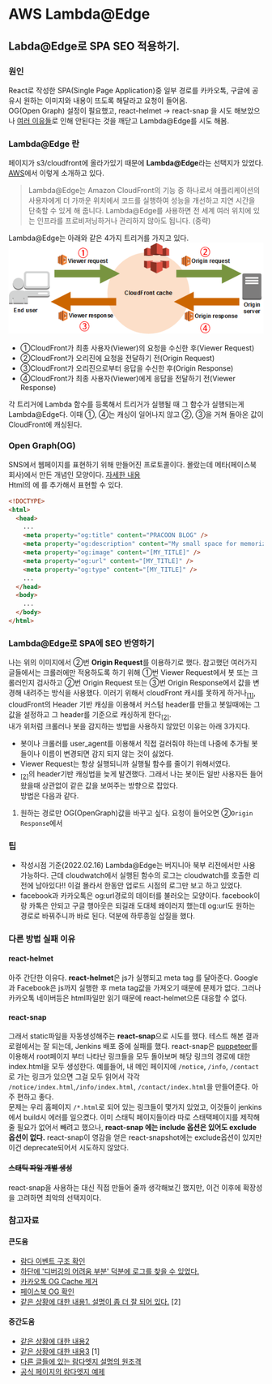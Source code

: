 # AWS Lambda@Edge

## Labda@Edge로 SPA SEO 적용하기.
### 원인
React로 작성한 SPA(Single Page Application)중 일부 경로를 카카오톡, 구글에 공유시 원하는 이미지와 내용이 뜨도록 해달라고 요청이 들어옴.  
OG(Open Graph) 설정이 필요했고, react-helmet -> react-snap 을 시도 해보았으나 [여러 이유들](#reasons)로 인해 안된다는 것을 깨닫고 Lambda@Edge를 시도 해봄.

### Lambda@Edge 란
페이지가 s3/cloudfront에 올라가있기 때문에 **Lambda@Edge**라는 선택지가 있었다. [AWS](https://aws.amazon.com/ko/lambda/edge/)에서 이렇게 소개하고 있다.
>Lambda@Edge는 Amazon CloudFront의 기능 중 하나로서 애플리케이션의 사용자에게 더 가까운 위치에서 코드를 실행하여 성능을 개선하고 지연 시간을 단축할 수 있게 해 줍니다. Lambda@Edge를 사용하면 전 세계 여러 위치에 있는 인프라를 프로비저닝하거나 관리하지 않아도 됩니다. (중략)

Lambda@Edge는 아래와 같은 4가지 트리거를 가지고 있다.
![CloudFront 이벤트 트리거](./cloudfront-events-that-trigger-lambda-functions.png)

- ①CloudFront가 최종 사용자(Viewer)의 요청을 수신한 후(Viewer Request)
- ②CloudFront가 오리진에 요청을 전달하기 전(Origin Request)
- ③CloudFront가 오리진으로부터 응답을 수신한 후(Origin Response)
- ④CloudFront가 최종 사용자(Viewer)에게 응답을 전달하기 전(Viewer Response)

각 트리거에 Lambda 함수를 등록해서 트리거가 실행될 때 그 함수가 실행되는게 Lambda@Edge다. 
이때 ①, ④는 캐싱이 일어나지 않고 ②, ③을 거쳐 돌아온 값이 CloudFront에 캐싱된다.

### Open Graph(OG)
SNS에서 웹페이지를 표현하기 위해 만들어진 프로토콜이다. 몰랐는데 메타(페이스북 회사)에서 만든 개념인 모양이다. [자세한 내용](https://ogp.me/)  
Html의 <head>에 <meta>를 추가해서 표현할 수 있다.
```html
<!DOCTYPE>
<html>
  <head>
    ...
    <meta property="og:title" content="PRACOON BLOG" />
    <meta property="og:description" content="My small space for memorizing anything" />
    <meta property="og:image" content="[MY_TITLE]" />
    <meta property="og:url" content="[MY_TITLE]" />
    <meta property="og:type" content="[MY_TITLE]" />
    ...
  </head>
  <body>
    ...
  </body>
</html>
```


### Lambda@Edge로 SPA에 SEO 반영하기
나는 위의 이미지에서 ②번 **Origin Request**를 이용하기로 했다. 참고했던 여러가지 글들에서는 크롤러에만 적용하도록 하기 위해 ①번 Viewer Request에서 봇 또는 크롤러인지 검사하고 ②번 Origin Request 또는 ③번 Origin Response에서 값을 변경해 내려주는 방식을 사용했다. 이러기 위해서 cloudFront 캐시를 못하게 하거나<sub>[[1]](#case1)</sub>, cloudFront의 Header 기반 캐싱을 이용해서 커스텀 header를 만들고 봇일때에는 그 값을 설정하고 그 header를 기준으로 캐싱하게 한다<sub>[[2]](#case2)</sub>.  
내가 위처럼 크롤러나 봇을 감지하는 방법을 사용하지 않았던 이유는 아래 3가지다.
- 봇이나 크롤러를 user_agent를 이용해서 직접 걸러줘야 하는데 나중에 추가될 봇들이나 이름이 변경되면 감지 되지 않는 것이 싫었다.  
- Viewer Request는 항상 실행되니까 실행될 함수를 줄이기 위해서였다.
- <sub>[[2]](#case2)</sub>의 header기반 캐싱법을 늦게 발견했다.
그래서 나는 봇이든 일반 사용자든 들어왔을때 상관없이 같은 값을 보여주는 방향으로 잡았다.  
방법은 다음과 같다.
1. 원하는 경로만 OG(OpenGraph)값을 바꾸고 싶다. 요청이 들어오면 ②`Origin Response`에서 

### 팁
- 작성시점 기준(2022.02.16) Lambda@Edge는 버지니아 북부 리전에서만 사용 가능하다. 근데 cloudwatch에서 실행된 함수의 로그는 cloudwatch를 호출한 리전에 남아있다!! 이걸 몰라서 한동안 업로드 시점의 로그만 보고 하고 있었다.
- facebook과 카카오톡은 og:url경로의 데이터를 불러오는 모양이다. facebook이랑 카톡은 안되고 구글 행아웃은 되길래 도대체 왜이러지 했는데 og:url도 원하는 경로로 바꿔주니까 바로 된다. 덕분에 하루종일 삽질을 했다.


### <a id="reasons" >다른 방법 실패 이유</a>
#### react-helmet
아주 간단한 이유다. **react-helmet**은 js가 실행되고 meta tag 를 달아준다. Google과 Facebook은 js까지 실행한 후 meta tag값을 가져오기 때문에 문제가 없다.
그러나 카카오톡 네이버등은 html파일만 읽기 때문에 react-helmet으론 대응할 수 없다.  
#### react-snap
그래서 static파일을 자동생성해주는 **react-snap**으로 시도를 했다. 테스트 해본 결과 로컬에서는 잘 되는데, Jenkins 배포 중에 실패를 했다. react-snap은 [puppeteer](https://github.com/puppeteer/puppeteer)를 이용해서 root페이지 부터 나타난 링크들을 모두 돌아보며 해당 링크의 경로에 대한 index.html을 모두 생성한다. 예를들어, 내 메인 페이지에 `/notice`, `/info`, `/contact` 로 가는 링크가 있으면 그걸 모두 읽어서 각각 `/notice/index.html`,`/info/index.html`, `/contact/index.html`을 만들어준다. 아주 편하고 좋다.  
문제는 우리 홈페이지 `/*.html`로 되어 있는 링크들이 몇가지 있었고, 이것들이 jenkins에서 build시 에러를 일으켰다. 이미 스태틱 페이지들이라 따로 스태택페이지를 제작해줄 필요가 없어서 빼려고 했으나, **react-snap 에는 include 옵션은 있어도 exclude 옵션이 없다.** react-snap이 영감을 얻은 react-snapshot에는 exclude옵션이 있지만 이건 deprecate되어서 시도하지 않았다.
#### ~~스태틱 파일 개별 생성~~
react-snap을 사용하는 대신 직접 만들어 줄까 생각해보긴 했지만, 이건 이후에 확장성을 고려하면 최악의 선택지이다.



### 참고자료
#### 큰도움
- [람다 이벤트 구조 확인](https://docs.aws.amazon.com/ko_kr/AmazonCloudFront/latest/DeveloperGuide/lambda-event-structure.html)
- [하단에 '디버깅의 어려움 부분' 덕분에 로그를 찾을 수 있었다.](https://blog.roto.codes/odc-tech-stack-aws-lambda-edge/)
- [카카오톡 OG Cache 제거](https://developers.kakao.com/tool/clear/og)
- [페이스북 OG 확인](https://developers.facebook.com/tools/debug) 
- [같은 상황에 대한 내용1. 설명이 좀 더 잘 되어 있다.](https://velog.io/@alvin/AWS-LambdaEdge%EB%A1%9C-CSR-%ED%99%98%EA%B2%BD%EC%97%90%EC%84%9C-SEO-%EC%B2%98%EB%A6%AC%ED%95%98%EA%B8%B0) <a name="case2">[2]</a>

#### 중간도움
- [같은 상황에 대한 내용2](https://uzihoon.com/post/8f203610-8e67-11ea-925d-abc1dfcb23bd)
- [같은 상황에 대한 내용3](https://ninpeng.tistory.com/3) <a name="case1">[1]</a>
- [다른 글들에 있는 람다엣지 설명의 원조격](https://docs.aws.amazon.com/ko_kr/lambda/latest/dg/lambda-edge.html )
- [공식 페이지의 람다엣지 예제](https://docs.aws.amazon.com/ko_kr/AmazonCloudFront/latest/DeveloperGuide/lambda-examples.html)